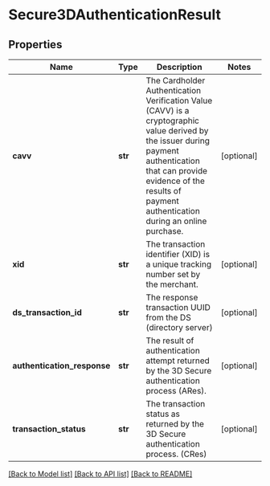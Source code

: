 # Secure3DAuthenticationResult

## Properties
Name | Type | Description | Notes
------------ | ------------- | ------------- | -------------
**cavv** | **str** | The Cardholder Authentication Verification Value (CAVV) is a cryptographic value derived by the issuer during payment authentication that can provide evidence of the results of payment authentication during an online purchase. | [optional] 
**xid** | **str** | The transaction identifier (XID) is a unique tracking number set by the merchant. | [optional] 
**ds_transaction_id** | **str** | The response transaction UUID from the DS (directory server) | [optional] 
**authentication_response** | **str** | The result of authentication attempt returned by the 3D Secure authentication process (ARes). | [optional] 
**transaction_status** | **str** | The transaction status as returned by the 3D Secure authentication process. (CRes) | [optional] 

[[Back to Model list]](../README.md#documentation-for-models) [[Back to API list]](../README.md#documentation-for-api-endpoints) [[Back to README]](../README.md)


